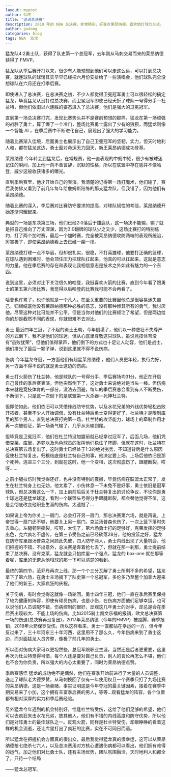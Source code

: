 ```yaml
---
layout: mypost
author: 咕咚
title: "说说总决赛"
description: 2019 年的 NBA 总决赛，非常精彩，好喜欢莱昂纳德，喜欢他打球的方式。
author: gudong
categories: blog 
tags: NBA  篮球 
---
```



猛龙队4:2勇士队，获得了队史第一个总冠军，去年刚从马刺交易而来的莱昂纳德获得了 FMVP。

猛龙队从季后赛开打以来，很少有人能预想到他们可以走这么远，可以打到总决赛，就连球队的球馆其实早早已经把六月份安排给了一些演唱会，他们球队完全没想球队在六月还在打季后赛。

即使进入了总决赛，在总决赛之初，不少人都觉得卫冕冠军勇士可以很轻松的搞定猛龙，毕竟猛龙从没打过总决赛，而卫冕冠军即使已经夭折了球队一号得分手—杜兰特，但他们依旧以六连胜的姿态进入了总决赛，他们是强大的卫冕冠军。

直到第一场总决赛打完，发现比赛势头并不是赛前预想的那样，猛龙在第一场顽强的战胜了勇士，算了爆了一个冷门，整场比赛勇士露出了少有的狼狈，而猛龙则像一个智能 AI ，在季后赛中不断进化自己，展现出了强大的学习能力。

随着比赛渐入佳境，后面勇士也展示出了自己卫冕冠军的坚韧，实力，但天时地利人和，都在猛龙这边，勇士面对命运无力回天，新王莱昂纳德成功登基。

莱昂纳德
今年转会到猛龙后，在常规赛，他一直表现的中规中矩，很少有被球迷记住的瞬间，加上他一向不善言辞，沉默的性格，所以在联盟中存在感并不像哈登，威少这般收获诸多的曝光。



直到季后赛里，他才开始自己的表演。我清楚的记得第一场打魔术，他们输了，赛后我仿佛又看到了前几年每年给詹姆斯陪练的那支猛龙队，但我错了，因为他们有莱昂纳德。

随着比赛的深入，季后赛对比赛防守要求的提高，对球队韧性的考验，莱昂纳德开始逐渐闪耀起来。

典型的一场是东决第三场，他们已经2:0落后于雄鹿队，这一场决不能输，输了就是把自己推向了万丈深渊，因为3:0翻牌的球队少之又少，这场比赛打的特别焦灼，打了两个加时赛，最后一个加时赛，完全被莱昂纳德攻防两端的表现所统治，厉害极了，即使莱昂纳德看上去已经一瘸一拐。

莱昂纳德打球一点不华丽，但却很扎实，很稳，不打英雄球，他要打正确的篮球，在球队遇到困难时，他会顶住压力把球队扛起来，他真的可以扛起来，这就是意志的力量，他在季后赛的存在和表现让我相信意志是技术之外如此有魅力的一个东西。



说到这里，必须对比下关注很久的哈登，我挺喜欢火箭的比赛，直到今年看了跟勇士的第五第六场比赛，我觉得以后哈登的比赛我可能不会再看了。

哈登也许累了，也许他就是一个凡人，在至关重要的比赛里他总是很容易迷失自己，归根结底他没有莱昂纳德那种必胜的意志，没有那种倾其所有的勇气，我讨厌他。尽管这种对比可能并不公平，但是当你对他们的比赛倾注了希望，但是两边给你的却是截然不同的表现，你就很难不去对比。

勇士
最近四年三冠，了不起的勇士王朝，今年倒塌了，他们以一种悲壮不失尊严的方式倒下，我不是他们的球迷，但从心底里尊敬这只球队，虽说竞技体育没有“虽败犹荣”，但他们值得掌声，他们倒下的方式也十足让人动容，他们是战士，他们拼光了最后一颗子弹，说到这里就不得不说伤病。

伤病
今年猛龙夺冠，一方面他们有超星莱昂纳德 ，他们人员更年轻，执行力好，另一方面不得不说的就是勇士这边的伤病。



勇士打火箭伤了杜兰特，他是球队的一号得分手，季后赛场均31分，他正在开启自己最佳的季后赛表演，但他突然倒下了，这对勇士来说绝对是当头一棒。但伤病本来就是竞技体育的一部分，没法去回避，每年的季后赛总会看到有人不断受伤，不断倒下，只是这一次倒下的是联盟第一大杀器—死神杜兰特。

但即使如此，他们依旧可以凭借锋线防守优势，以及水花兄弟的外线优势轻松击败开拓者，甚至不少人开始调侃，没有杜兰特后勇士变得更好了，杜兰特才是限制库里的那个男人，直到总决赛打完第一场，杜兰特的攻坚能力，球场上的牵制作用才再一次被验证，第一场勇气输了，几乎从头输到尾。

但毕竟是卫冕冠军，他们在杜兰特没加盟前就已经拿过冠军了，后面几场，他们凭借克莱，库里，追梦以及角色球员的发挥他们稳住了阵脚，但就在这时，杜兰特在总决赛第五场复出了，这时勇士已经处于1:3的绝对劣势，不知道背后是什么原因促使杜兰特复出，归根结底是杜兰特自己的事，他决定要上场。上场后他依旧是那个死神，连进三个三分，到就在这时，他一个变相，这次彻底伤了，跟腱断裂，哎呀……

之前小腿拉伤时我觉得还好，也并没有特别的震撼，毕竟伤病在联盟太正常了，发生在杜兰特身上也无妨，他太累了，小伤休息一下未免不是好事，勇士依旧是冠军球队，但总决赛这么一下，加上前前后后关于杜兰特复出的讨论争议，不论你是勇士球迷还是猛龙球迷，看到一个联盟头号得分手跟腱断裂，都会替他觉得不值，这是会彻底改变他职业生涯的伤病，太遗憾了…



如果说上帝为你关上一扇门，必会打开另一扇门，那总决赛第六场，就是再说，上帝觉得一扇门还不够，他要关上另一扇门。克兰汤普森也伤了，一次上篮下落时失去重心，左腿韧带撕裂，哎呀，太伤了，第六场勇士打的足够好，克莱发挥的足够出色，克六疯名不虚传，在第三节受伤之前已经砍落28分，他的投篮之好，猛龙在防守库里跟汤普森之间顾此失彼，四人防守两人，勇士内线出现了大量机会，他们把握的不错，不出意外，总决赛是奔着抢七去了，但就在那一刹那，勇士提前结束了总决赛，没有克莱，猛龙就会只掐库里一个强点，猛龙的 box-one 就在那等着呢，库里的无奈从他甩球的那一下可以清楚的看到。

最终的第四节，范乔丹再次上线，那一个个三分瓦解了勇士所剩不多的希望，猛龙拿下了第六场，在勇士主场摘下了队史第一个总冠军，多伦多乃至整个加拿大迎来了他们的新王，大家疯狂的庆祝。



关于伤病，有时会觉得这就像一场轮回。勇士四年三冠，他们一直在季后赛里保持了较为健康的阵容，即使有球员伤病，也是小伤，在伤病方面他们足够幸运，也可以说他们人员调配不错，伤病控制的很好，反观这几年勇士的对手，却总是会在季后赛出现较大、不能上场的伤病，比如2015骑士凯文乐福的报销，欧文总决赛第一场的伤退(总决赛再没复出)，2017年莱昂纳德（今年的FMVP）被踮脚，赛季报销，2018年火箭保罗受伤。所以这样看来，勇士一直都站在幸运的一方，但今年反过来了，三十年河东三十年河西，这里用不了那么久，今年伤病来到了勇士这边，而对面猛龙人员齐整，像极了前几年的勇士。

所以面对伤病大家可以更坦然些，总冠军跟职业生涯，当然还是后者更重要，这里再次为杜兰特觉得可惜，每个人还是要对自己负责，别人的言论再怎么不堪，他们也不会为你负责，所以强大的内心太重要了，同时为莱昂纳德点赞。

季后赛感悟
猛龙的成功绝不是偶然，他们在赛季开始前进行了大量的人员调整，送走了球队老大德罗赞，从马刺换回了仅有一年使用权且一个赛季只打了九场比赛的莱昂纳德，这是一场豪赌，事实证明这是今年夺冠的最关键因素，接着在赛季中期交易来了小加，这个拥有丰富季后赛的男人，等等…观看猛龙的阵容，各个位置都有相对深厚的实力和季后赛经验。

另外猛龙今年遇到的机会特别好，恰逢杜兰特受伤，这给了他们足够的希望，他们可以去疯狂夹击水花兄弟，放其他人，他们有不错的内线高度和防守优势，所以他们是对阵勇士的最佳球队之一。反观火箭，同样是杜兰特受伤，却眼睁睁的看着这样的机会流逝，还让库里打出了疯狂的比赛，实在不可同日而语。

所以猛龙在把握机会方面真的很出众，最后我觉得猛龙真的很幸运，这可以从莱昂纳德抢七绝杀七六人，以及总决赛用对方核心遭遇伤病都可以看出，他们拥有难得的运气，加之他们对比勇士队，还有主场优势，团队氛围融洽，天时地利人和都全了，只待一个结局

——猛龙总冠军。